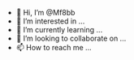 - 👋 Hi, I’m @Mf8bb
- 👀 I’m interested in ...
- 🌱 I’m currently learning ...
- 💞️ I’m looking to collaborate on ...
- 📫 How to reach me ...

<!---
Mf8bb/Mf8bb is a ✨ special ✨ repository because its `README.md` (this file) appears on your GitHub profile.
You can click the Preview link to take a look at your changes.
--->
